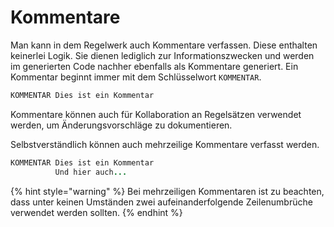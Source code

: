 # Kommentare

Man kann in dem Regelwerk auch Kommentare verfassen. Diese enthalten keinerlei Logik. Sie dienen lediglich zur Informationszwecken und werden im generierten Code nachher ebenfalls als Kommentare generiert. Ein Kommentar beginnt immer mit dem Schlüsselwort `KOMMENTAR`.

```coffeescript
KOMMENTAR Dies ist ein Kommentar
```

Kommentare können auch für Kollaboration an Regelsätzen verwendet werden, um Änderungsvorschläge zu dokumentieren.

Selbstverständlich können auch mehrzeilige Kommentare verfasst werden.

```coffeescript
KOMMENTAR Dies ist ein Kommentar
          Und hier auch...
```

{% hint style="warning" %}
Bei mehrzeiligen Kommentaren ist zu beachten, dass unter keinen Umständen zwei aufeinanderfolgende Zeilenumbrüche verwendet werden sollten.
{% endhint %}

